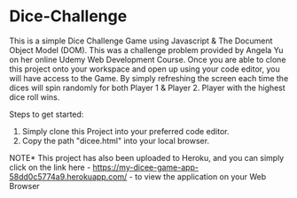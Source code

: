 # Dice-Challenge

This is a simple Dice Challenge Game using Javascript & The Document Object Model (DOM). This was a challenge problem provided by Angela Yu on her online Udemy Web Development Course. Once you are able to clone this project onto your workspace and open up using your code editor, you will have access to the Game. By simply refreshing the screen each time the dices will spin randomly for both Player 1 & Player 2. Player with the highest dice roll wins.

Steps to get started:
1) Simply clone this Project into your preferred code editor.
2) Copy the path "dicee.html" into your local browser.


NOTE* This project has also been uploaded to Heroku, and you can simply click on the link here - https://my-dicee-game-app-58dd0c5774a9.herokuapp.com/ - to view the application on your Web Browser
